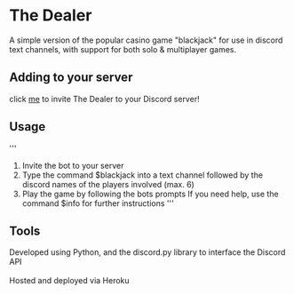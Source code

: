 # The Dealer

A simple version of the popular casino game "blackjack" for use in discord text channels, with support for both solo & multiplayer games.

## Adding to your server

click [me](https://discord.com/api/oauth2/authorize?client_id=774878549629861888&permissions=8&scope=bot) to invite The Dealer to your Discord server!

## Usage

'''
1) Invite the bot to your server
2) Type the command $blackjack into a text channel followed by the discord names of the players involved (max. 6)
3) Play the game by following the bots prompts
If you need help, use the command $info for further instructions
'''

## Tools

Developed using Python, and the discord.py library to interface the Discord API</br>
</br>
Hosted and deployed via Heroku
